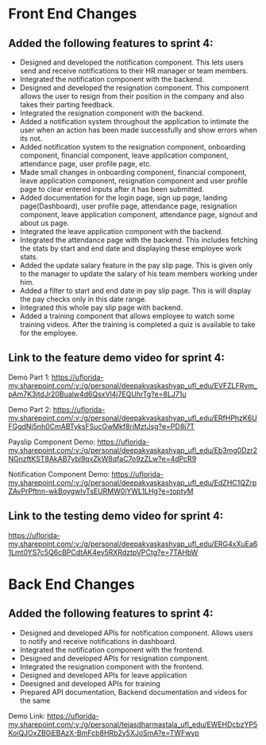 # Front End Changes

## Added the following features to sprint 4:

* Designed and developed the notification component. This lets users send and receive notifications to their HR manager or team members.
* Integrated the notification component with the backend.
* Designed and developed the resignation component. This component allows the user to resign from their position in the company and also takes their parting feedback.
* Integrated the resignation component with the backend.
* Added a notification system throughout the application to intimate the user when an action has been made successfully and show errors when its not.
* Added notification system to the resignation component, onboarding component, financial component, leave application component, attendance page, user profile page, etc.
* Made small changes in onboarding component, financial component, leave application component, resignation component and user profile page to clear entered inputs after it has been submitted.
* Added documentation for the login page, sign up page, landing page(Dashboard), user profile page, attendance page, resignation component, leave application component, attendance page, signout and about us page.
* Integrated the leave application component with the backend.
* Integrated the attendance page with the backend. This includes fetching the stats by start and end date and displaying these employee work stats.
* Added the update salary feature in the pay slip page. This is given only to the manager to update the salary of his team members working under him.
* Added a filter to start and end date in pay slip page. This is will display the pay checks only in this date range.
* Integrated this whole pay slip page with backend.
* Added a training component that allows employee to watch some training videos. After the training is completed a quiz is available to take for the employee.

## Link to the feature demo video for sprint 4: 

Demo Part 1: https://uflorida-my.sharepoint.com/:v:/g/personal/deepakvaskashyap_ufl_edu/EVFZLFRym_pAm7K3jtdJr20Bualw4d6QsxVl4j7EQUhrTg?e=8LJ71u

Demo Part 2: https://uflorida-my.sharepoint.com/:v:/g/personal/deepakvaskashyap_ufl_edu/ERfHPhzK6UFGgdNj5nh0CmABTyksFSucGwMkf8riMztJsg?e=PD8j7T

Payslip Component Demo: https://uflorida-my.sharepoint.com/:v:/g/personal/deepakvaskashyap_ufl_edu/Eb3mg0Dzr2NGnzftKST8AkAB7ybi9qxZkW8qfaC7o9zZLw?e=4dPcR9

Notification Component Demo: https://uflorida-my.sharepoint.com/:v:/g/personal/deepakvaskashyap_ufl_edu/EdZHC1QZrpZAvPrPftnn-wkBoygwIvTsEURMW0jYWL1LHg?e=toptyM

## Link to the testing demo video for sprint 4: 

https://uflorida-my.sharepoint.com/:v:/g/personal/deepakvaskashyap_ufl_edu/ERG4xXuEa61Lmt0YS7c5Q6cBPCdtAK4ev5RXRdztpVPCtg?e=7TAHbW

# Back End Changes

## Added the following features to sprint 4:

* Designed and developed APIs for notification component. Allows users to notify and receive notifications in dashboard.
* Integrated the notification component with the frontend.
* Designed and developed APIs for resignation component. 
* Integrated the resignation component with the frontend.
* Designed and developed APIs for leave application
* Deesigned and developed APIs for training 
* Prepared API documentation, Backend documentation and videos for the same

Demo Link:
https://uflorida-my.sharepoint.com/:v:/g/personal/tejasdharmastala_ufl_edu/EWEHDcbzYP5KoiQJOxZB0iEBAzX-BmFcb8HRb2y5XJoSmA?e=TWFwyp
